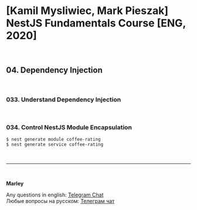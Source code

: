 # [Kamil Mysliwiec, Mark Pieszak] NestJS Fundamentals Course [ENG, 2020]

<br/>

## 04. Dependency Injection

<br/>

### 033. Understand Dependency Injection

<br/>

### 034. Control NestJS Module Encapsulation

    $ nest generate module coffee-rating
    $ nest generate service coffee-rating

<br/>

---

<br/>

**Marley**

Any questions in english: <a href="https://jsdev.org/chat/">Telegram Chat</a>  
Любые вопросы на русском: <a href="https://jsdev.ru/chat/">Телеграм чат</a>

